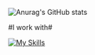 ![Anurag's GitHub stats](https://github-readme-stats.vercel.app/api?username=MrHeadbang&show_icons=true&theme=radical)

#I work with#

[![My Skills](https://skillicons.dev/icons?i=js,html,css,jquery,androidstudio,bash,c,cpp,bots,git,github,gitlab,haskell,java,latex,linux,mysql,nginx,php,py,raspberrypi,react,vscode,visualstudio,xd,stackoverflow,regex)](https://skillicons.dev)

